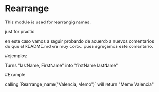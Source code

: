 Rearrange
=========

This module is used for rearrangig names.

just for practic

en este caso vamos a seguir probando de acuerdo a nuevos comentarios de que el README.md era muy corto.. pues agregamos este comentario.

#ejemplos:

Turns "lastName, FirstName" into "firstName lastName"

#Example

calling ´Rearrange_name("Valencia, Memo")´ will return "Memo Valencia"
